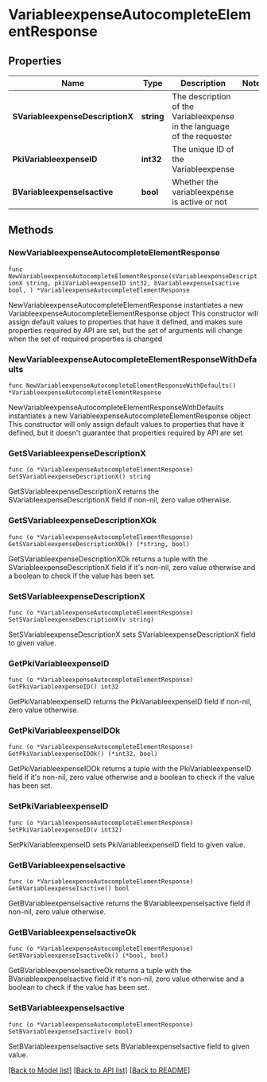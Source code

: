 # VariableexpenseAutocompleteElementResponse

## Properties

Name | Type | Description | Notes
------------ | ------------- | ------------- | -------------
**SVariableexpenseDescriptionX** | **string** | The description of the Variableexpense in the language of the requester | 
**PkiVariableexpenseID** | **int32** | The unique ID of the Variableexpense | 
**BVariableexpenseIsactive** | **bool** | Whether the variableexpense is active or not | 

## Methods

### NewVariableexpenseAutocompleteElementResponse

`func NewVariableexpenseAutocompleteElementResponse(sVariableexpenseDescriptionX string, pkiVariableexpenseID int32, bVariableexpenseIsactive bool, ) *VariableexpenseAutocompleteElementResponse`

NewVariableexpenseAutocompleteElementResponse instantiates a new VariableexpenseAutocompleteElementResponse object
This constructor will assign default values to properties that have it defined,
and makes sure properties required by API are set, but the set of arguments
will change when the set of required properties is changed

### NewVariableexpenseAutocompleteElementResponseWithDefaults

`func NewVariableexpenseAutocompleteElementResponseWithDefaults() *VariableexpenseAutocompleteElementResponse`

NewVariableexpenseAutocompleteElementResponseWithDefaults instantiates a new VariableexpenseAutocompleteElementResponse object
This constructor will only assign default values to properties that have it defined,
but it doesn't guarantee that properties required by API are set

### GetSVariableexpenseDescriptionX

`func (o *VariableexpenseAutocompleteElementResponse) GetSVariableexpenseDescriptionX() string`

GetSVariableexpenseDescriptionX returns the SVariableexpenseDescriptionX field if non-nil, zero value otherwise.

### GetSVariableexpenseDescriptionXOk

`func (o *VariableexpenseAutocompleteElementResponse) GetSVariableexpenseDescriptionXOk() (*string, bool)`

GetSVariableexpenseDescriptionXOk returns a tuple with the SVariableexpenseDescriptionX field if it's non-nil, zero value otherwise
and a boolean to check if the value has been set.

### SetSVariableexpenseDescriptionX

`func (o *VariableexpenseAutocompleteElementResponse) SetSVariableexpenseDescriptionX(v string)`

SetSVariableexpenseDescriptionX sets SVariableexpenseDescriptionX field to given value.


### GetPkiVariableexpenseID

`func (o *VariableexpenseAutocompleteElementResponse) GetPkiVariableexpenseID() int32`

GetPkiVariableexpenseID returns the PkiVariableexpenseID field if non-nil, zero value otherwise.

### GetPkiVariableexpenseIDOk

`func (o *VariableexpenseAutocompleteElementResponse) GetPkiVariableexpenseIDOk() (*int32, bool)`

GetPkiVariableexpenseIDOk returns a tuple with the PkiVariableexpenseID field if it's non-nil, zero value otherwise
and a boolean to check if the value has been set.

### SetPkiVariableexpenseID

`func (o *VariableexpenseAutocompleteElementResponse) SetPkiVariableexpenseID(v int32)`

SetPkiVariableexpenseID sets PkiVariableexpenseID field to given value.


### GetBVariableexpenseIsactive

`func (o *VariableexpenseAutocompleteElementResponse) GetBVariableexpenseIsactive() bool`

GetBVariableexpenseIsactive returns the BVariableexpenseIsactive field if non-nil, zero value otherwise.

### GetBVariableexpenseIsactiveOk

`func (o *VariableexpenseAutocompleteElementResponse) GetBVariableexpenseIsactiveOk() (*bool, bool)`

GetBVariableexpenseIsactiveOk returns a tuple with the BVariableexpenseIsactive field if it's non-nil, zero value otherwise
and a boolean to check if the value has been set.

### SetBVariableexpenseIsactive

`func (o *VariableexpenseAutocompleteElementResponse) SetBVariableexpenseIsactive(v bool)`

SetBVariableexpenseIsactive sets BVariableexpenseIsactive field to given value.



[[Back to Model list]](../README.md#documentation-for-models) [[Back to API list]](../README.md#documentation-for-api-endpoints) [[Back to README]](../README.md)


